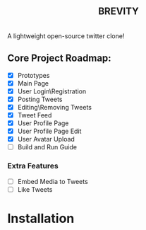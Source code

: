 <br/>
<h2 align="center">BREVITY</h2>
<br/> 
A lightweight open-source twitter clone!

## Core Project Roadmap:

* [x] Prototypes
* [x] Main Page
* [x] User Login\Registration
* [x] Posting Tweets
* [x] Editing\Removing Tweets
* [x] Tweet Feed
* [x] User Profile Page
* [x] User Profile Page Edit
* [x] User Avatar Upload
* [ ] Build and Run Guide

### Extra Features

* [ ] Embed Media to Tweets
* [ ] Like Tweets

# Installation

